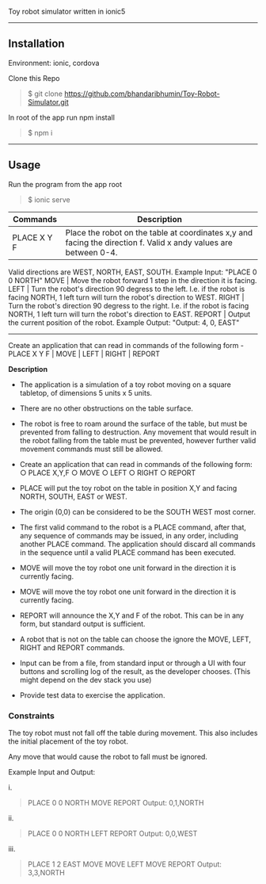 Toy robot simulator written in ionic5

---

## Installation

Environment: ionic, cordova

Clone this Repo

> \$ git clone https://github.com/bhandaribhumin/Toy-Robot-Simulator.git

In root of the app run npm install

> \$ npm i

---

## Usage

Run the program from the app root

> \$ ionic serve

| Commands    | Description                                                                                                      |
| ----------- | ---------------------------------------------------------------------------------------------------------------- |
| PLACE X Y F | Place the robot on the table at coordinates x,y and facing the direction f. Valid x andy values are between 0-4. |

Valid directions are WEST, NORTH, EAST, SOUTH. Example Input: "PLACE 0 0 NORTH"
MOVE | Move the robot forward 1 step in the direction it is facing.
LEFT | Turn the robot's direction 90 degress to the left. I.e. if the robot is facing NORTH, 1 left turn will turn the robot's direction to WEST.
RIGHT | Turn the robot's direction 90 degress to the right. I.e. if the robot is facing NORTH, 1 left turn will turn the robot's direction to EAST.
REPORT | Output the current position of the robot. Example Output: "Output: 4, 0, EAST"

---

Create an application that can read in commands of the following form - PLACE X Y F | MOVE | LEFT | RIGHT | REPORT

**Description**

- The application is a simulation of a toy robot moving on a square tabletop, of
  dimensions 5 units x 5 units.

- There are no other obstructions on the table surface.

- The robot is free to roam around the surface of the table, but must be prevented from
  falling to destruction. Any movement that would result in the robot falling from the
  table must be prevented, however further valid movement commands must still be
  allowed.

- Create an application that can read in commands of the following form:
  ○ PLACE X,Y,F
  ○ MOVE
  ○ LEFT
  ○ RIGHT
  ○ REPORT

- PLACE will put the toy robot on the table in position X,Y and facing NORTH, SOUTH,
  EAST or WEST.

- The origin (0,0) can be considered to be the SOUTH WEST most corner.
- The first valid command to the robot is a PLACE command, after that, any sequence
  of commands may be issued, in any order, including another PLACE command. The
  application should discard all commands in the sequence until a valid PLACE
  command has been executed.
- MOVE will move the toy robot one unit forward in the direction it is currently facing.
- MOVE will move the toy robot one unit forward in the direction it is currently facing.
- REPORT will announce the X,Y and F of the robot. This can be in any form, but
  standard output is sufficient.
- A robot that is not on the table can choose the ignore the MOVE, LEFT, RIGHT and
  REPORT commands.
- Input can be from a file, from standard input or through a UI with four buttons and
  scrolling log of the result, as the developer chooses. (This might depend on the dev
  stack you use)
- Provide test data to exercise the application.

### Constraints

The toy robot must not fall off the table during movement. This also includes the
initial placement of the toy robot.

Any move that would cause the robot to fall must be ignored.

Example Input and Output:

i.

> PLACE 0 0 NORTH
> MOVE
> REPORT
> Output: 0,1,NORTH

ii.

> PLACE 0 0 NORTH
> LEFT
> REPORT
> Output: 0,0,WEST

iii.

> PLACE 1 2 EAST
> MOVE
> MOVE
> LEFT
> MOVE
> REPORT
> Output: 3,3,NORTH
